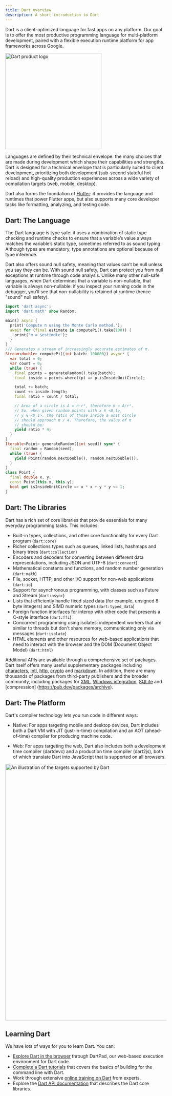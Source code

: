```yaml
---
title: Dart overview
description: A short introduction to Dart
---
```


Dart is a client-optimized language for fast apps on any platform. Our goal is
to offer the most productive programming language for multi-platform development,
paired with a flexible execution runtime platform for app frameworks across
Google.

<img src="{% asset Dart-logo_lockup_dart_horizontal.png @path %}" width="300px" alt="Dart product logo">

Languages are defined by their technical envelope: the many choices that are
made during development which shape their capabilities and strengths. Dart is
designed for a technical envelope that is particularly suited to client
development, prioritizing both development (sub-second stateful hot reload) and
high-quality production experiences across a wide variety of compilation targets
(web, mobile, desktop).

Dart also forms the foundation of [Flutter](https://flutter.dev): it provides
the language and runtimes that power Flutter apps, but also supports many core
developer tasks like formatting, analyzing, and testing code.

## Dart: The Language

The Dart language is type safe: it uses a combination of static type checking
and runtime checks to ensure that a variable’s value always matches the
variable’s static type, sometimes referred to as sound typing. Although types
are mandatory, type annotations are optional because of type inference.

Dart also offers sound null safety, meaning that values can’t be null unless you
say they can be. With sound null safety, Dart can protect you from null
exceptions at runtime through code analysis. Unlike many other null-safe
languages, when Dart determines that a variable is non-nullable, that variable
is always non-nullable: if you inspect your running code in the debugger, you’ll
see that non-nullability is retained at runtime (hence "sound" null safety).

```dart
import 'dart:async';
import 'dart:math' show Random;

main() async {
  print('Compute π using the Monte Carlo method.');
  await for (final estimate in computePi().take(100)) {
    print('π ≅ $estimate');
  }
}
/// Generates a stream of increasingly accurate estimates of π.
Stream<double> computePi({int batch: 100000}) async* {
  var total = 0;
  var count = 0;
  while (true) {
    final points = generateRandom().take(batch);
    final inside = points.where((p) => p.isInsideUnitCircle);

    total += batch;
    count += inside.length;
    final ratio = count / total;

    // Area of a circle is A = π⋅r², therefore π = A/r².
    // So, when given random points with x ∈ <0,1>,
    // y ∈ <0,1>, the ratio of those inside a unit circle
    // should approach π / 4. Therefore, the value of π
    // should be:
    yield ratio * 4;
  }
}
Iterable<Point> generateRandom([int seed]) sync* {
  final random = Random(seed);
  while (true) {
    yield Point(random.nextDouble(), random.nextDouble());
  }
}
class Point {
  final double x, y;
  const Point(this.x, this.y);
  bool get isInsideUnitCircle => x * x + y * y <= 1;
}
```

## Dart: The Libraries

Dart has a rich set of core libraries that provide essentials for many everyday
programming tasks. This includes:

- Built-in types, collections, and other core functionality for every Dart
  program (`dart:core`)
- Richer collections types such as queues, linked lists, hashmaps and binary
  trees (`dart:collection`)
- Encoders and decoders for converting between different data representations,
  including JSON and UTF-8 (`dart:convert`)
- Mathematical constants and functions, and random number generation
  (`dart:math`)
- File, socket, HTTP, and other I/O support for non-web applications (`dart:io`)
- Support for asynchronous programming, with classes such as Future and Stream
  (`dart:async`)
- Lists that efficiently handle fixed sized data (for example, unsigned 8 byte
  integers) and SIMD numeric types (`dart:typed_data`)
- Foreign function interfaces for interop with other code that presents a
  C-style interface (`dart:ffi`)
- Concurrent programming using isolates: independent workers that are similar to
  threads but don't share memory, communicating only via messages
  (`dart:isolate`)
- HTML elements and other resources for web-based applications that need to
  interact with the browser and the DOM (Document Object Model) (`dart:html`)

Additional APIs are available through a comprehensive set of packages. Dart
itself offers many useful supplementary packages including
[characters](https://pub.dev/packages/characters),
[intl](https://pub.dev/packages/intl), [http](https://pub.dev/packages/http),
[crypto](https://pub.dev/packages/crypto) and
[markdown](https://pub.dev/packages/markdown). In addition, there are many
thousands of packages from third-party publishers and the broader community,
including packages for [XML](https://pub.dev/packages/xml), [Windows
integration](https://pub.dev/packages/win32),
[SQLite](https://pub.dev/packages/sqflite_common) and [compression]
(https://pub.dev/packages/archive).

## Dart: The Platform

Dart's compiler technology lets you run code in different ways:

- Native: For apps targeting mobile and desktop devices, Dart includes both a
  Dart VM with JIT (just-in-time) compilation and an AOT (ahead-of-time)
  compiler for producing machine code.

- Web: For apps targeting the web, Dart also includes both a development time
  compiler (dartdevc) and a production time compiler (dart2js), both of which
  translate Dart into JavaScript that is supported on all browsers.

<img src="{% asset Dart-platforms.svg @path %}" width="800px" alt="An
illustration of the targets supported by Dart">

## Learning Dart

We have lots of ways for you to learn Dart. You can:

- [Explore Dart in the browser](https://dartpad.dev/) through DartPad, our
  web-based execution environment for Dart code.
- [Complete a Dart tutorials](https://dart.dev/tutorials/server/cmdline) that covers the basics
  of building for the command line with Dart.
- Work through extensive [online
  training on Dart](https://www.udemy.com/course/complete-dart-guide/?couponCode=NOV-20)
  from experts.
- Explore the [Dart API documentation](https://api.dart.dev/) that describes the Dart core libraries.